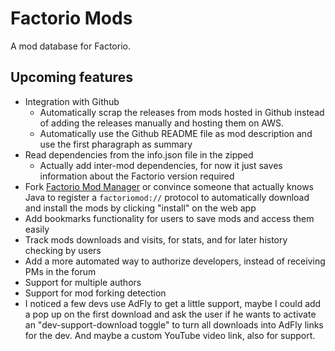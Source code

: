 # Factorio Mods
A mod database for Factorio.

## Upcoming features

- Integration with Github
  - Automatically scrap the releases from mods hosted in Github instead
    of adding the releases manually and hosting them on AWS.
  - Automatically use the Github README file as mod description and
    use the first pharagraph as summary
- Read dependencies from the info.json file in the zipped
  - Actually add inter-mod dependencies, for now it just saves information about the Factorio version required
- Fork [Factorio Mod Manager](https://github.com/narrowtux/FactorioModManager/) or convince someone
  that actually knows Java to register a `factoriomod://` protocol to automatically download and
  install the mods by clicking "install" on the web app
- Add bookmarks functionality for users to save mods and access them easily
- Track mods downloads and visits, for stats, and for later history checking by users
- Add a more automated way to authorize developers, instead of receiving PMs in the forum
- Support for multiple authors
- Support for mod forking detection
- I noticed a few devs use AdFly to get a little support,
  maybe I could add a pop up on the first download and ask the user if he wants
  to activate an "dev-support-download toggle" to turn all downloads into AdFly links
  for the dev. And maybe a custom YouTube video link, also for support.